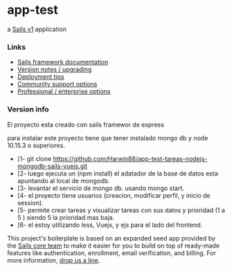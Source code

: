 

# app-test

a [Sails v1](https://sailsjs.com) application


### Links

+ [Sails framework documentation](https://sailsjs.com/get-started)
+ [Version notes / upgrading](https://sailsjs.com/documentation/upgrading)
+ [Deployment tips](https://sailsjs.com/documentation/concepts/deployment)
+ [Community support options](https://sailsjs.com/support)
+ [Professional / enterprise options](https://sailsjs.com/enterprise)


### Version info

El proyecto esta creado con sails framewor de express 

para instalar este proyecto tiene que tener instalado  mongo db y node 10.15.3 o superiores.

+ [1- git clone https://github.com/Harwin88/app-test-tareas-nodejs-mongodb-sails-vuejs.git
+ [2- luego ejecuta un (npm install) el adatador de la  base de datos  esta apuntando al local de mongodb.
+ [3- levantar el servicio de mongo db. usando   mongo start.
+ [4- el proyecto tiene usuarios (creacion, modificar perfil, y inicio de session).
+ [5- permite crear tareas y visualizar tareas con sus datos y prioridad (1 a 5 ) siendo 5 la prioridad mas baja.
+ [6- el estoy utilizando less, Vuejs, y ejs para el lado del frontend.


<!-- Internally, Sails used [`sails-generate@1.17.2`](https://github.com/balderdashy/sails-generate/tree/v1.17.2/lib/core-generators/new). -->


This project's boilerplate is based on an expanded seed app provided by the [Sails core team](https://sailsjs.com/about) to make it easier for you to build on top of ready-made features like authentication, enrollment, email verification, and billing.  For more information, [drop us a line](https://sailsjs.com/support).


<!--
Note:  Generators are usually run using the globally-installed `sails` CLI (command-line interface).  This CLI version is _environment-specific_ rather than app-specific, thus over time, as a project's dependencies are upgraded or the project is worked on by different developers on different computers using different versions of Node.js, the Sails dependency in its package.json file may differ from the globally-installed Sails CLI release it was originally generated with.  (Be sure to always check out the relevant [upgrading guides](https://sailsjs.com/upgrading) before upgrading the version of Sails used by your app.  If you're stuck, [get help here](https://sailsjs.com/support).)
-->

